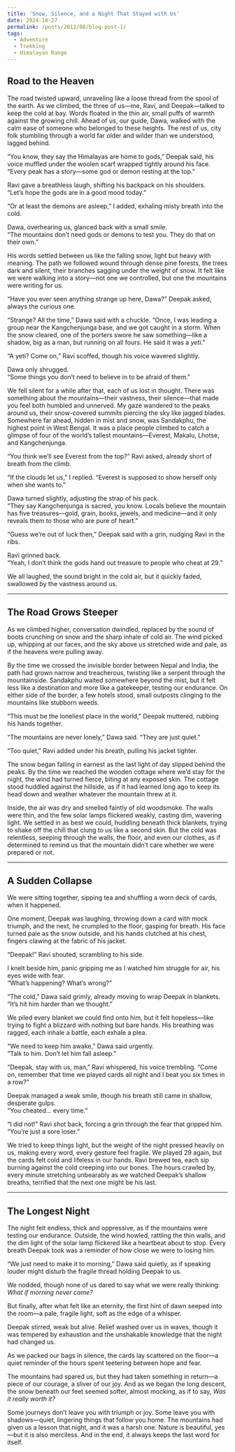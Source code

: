 ```yaml
---
title: 'Snow, Silence, and a Night That Stayed with Us'
date: 2024-10-27
permalink: /posts/2012/08/blog-post-1/
tags:
  - Adventure
  - Trekking
  - Himalayan Range
---
```



## **Road to the Heaven**

The road twisted upward, unraveling like a loose thread from the spool of the earth. As we climbed, the three of us—me, Ravi, and Deepak—talked to keep the cold at bay. Words floated in the thin air, small puffs of warmth against the growing chill. Ahead of us, our guide, Dawa, walked with the calm ease of someone who belonged to these heights. The rest of us, city folk stumbling through a world far older and wilder than we understood, lagged behind.

“You know, they say the Himalayas are home to gods,” Deepak said, his voice muffled under the woolen scarf wrapped tightly around his face. “Every peak has a story—some god or demon resting at the top.”

Ravi gave a breathless laugh, shifting his backpack on his shoulders.  
“Let’s hope the gods are in a good mood today.”

“Or at least the demons are asleep,” I added, exhaling misty breath into the cold.

Dawa, overhearing us, glanced back with a small smile.  
“The mountains don’t need gods or demons to test you. They do that on their own.”

His words settled between us like the falling snow, light but heavy with meaning. The path we followed wound through dense pine forests, the trees dark and silent, their branches sagging under the weight of snow. It felt like we were walking into a story—not one we controlled, but one the mountains were writing for us.  

“Have you ever seen anything strange up here, Dawa?” Deepak asked, always the curious one.

“Strange? All the time,” Dawa said with a chuckle. “Once, I was leading a group near the Kangchenjunga base, and we got caught in a storm. When the snow cleared, one of the porters swore he saw something—like a shadow, big as a man, but running on all fours. He said it was a *yeti*.”

“A yeti? Come on,” Ravi scoffed, though his voice wavered slightly.

Dawa only shrugged.  
“Some things you don’t need to believe in to be afraid of them.”

We fell silent for a while after that, each of us lost in thought. There was something about the mountains—their vastness, their silence—that made you feel both humbled and unnerved. My gaze wandered to the peaks around us, their snow-covered summits piercing the sky like jagged blades. Somewhere far ahead, hidden in mist and snow, was Sandakphu, the highest point in West Bengal. It was a place people climbed to catch a glimpse of four of the world’s tallest mountains—Everest, Makalu, Lhotse, and Kangchenjunga.

“You think we’ll see Everest from the top?” Ravi asked, already short of breath from the climb.

“If the clouds let us,” I replied. “Everest is supposed to show herself only when she wants to.”

Dawa turned slightly, adjusting the strap of his pack.  
“They say Kangchenjunga is sacred, you know. Locals believe the mountain has five treasures—gold, grain, books, jewels, and medicine—and it only reveals them to those who are pure of heart.”

“Guess we’re out of luck then,” Deepak said with a grin, nudging Ravi in the ribs.

Ravi grinned back.  
“Yeah, I don’t think the gods hand out treasure to people who cheat at 29.”

We all laughed, the sound bright in the cold air, but it quickly faded, swallowed by the vastness around us.

---

## **The Road Grows Steeper**

As we climbed higher, conversation dwindled, replaced by the sound of boots crunching on snow and the sharp inhale of cold air. The wind picked up, whipping at our faces, and the sky above us stretched wide and pale, as if the heavens were pulling away.

By the time we crossed the invisible border between Nepal and India, the path had grown narrow and treacherous, twisting like a serpent through the mountainside. Sandakphu waited somewhere beyond the mist, but it felt less like a destination and more like a gatekeeper, testing our endurance. On either side of the border, a few hotels stood, small outposts clinging to the mountains like stubborn weeds.

“This must be the loneliest place in the world,” Deepak muttered, rubbing his hands together.

“The mountains are never lonely,” Dawa said. “They are just quiet.”

“Too quiet,” Ravi added under his breath, pulling his jacket tighter.

The snow began falling in earnest as the last light of day slipped behind the peaks. By the time we reached the wooden cottage where we’d stay for the night, the wind had turned fierce, biting at any exposed skin. The cottage stood huddled against the hillside, as if it had learned long ago to keep its head down and weather whatever the mountain threw at it.

Inside, the air was dry and smelled faintly of old woodsmoke. The walls were thin, and the few solar lamps flickered weakly, casting dim, wavering light. We settled in as best we could, huddling beneath thick blankets, trying to shake off the chill that clung to us like a second skin. But the cold was relentless, seeping through the walls, the floor, and even our clothes, as if determined to remind us that the mountain didn’t care whether we were prepared or not.

---

## **A Sudden Collapse**

We were sitting together, sipping tea and shuffling a worn deck of cards, when it happened.

One moment, Deepak was laughing, throwing down a card with mock triumph, and the next, he crumpled to the floor, gasping for breath. His face turned pale as the snow outside, and his hands clutched at his chest, fingers clawing at the fabric of his jacket.

“Deepak!” Ravi shouted, scrambling to his side.

I knelt beside him, panic gripping me as I watched him struggle for air, his eyes wide with fear.  
“What’s happening? What’s wrong?”

“The cold,” Dawa said grimly, already moving to wrap Deepak in blankets.  
“It’s hit him harder than we thought.”

We piled every blanket we could find onto him, but it felt hopeless—like trying to fight a blizzard with nothing but bare hands. His breathing was ragged, each inhale a battle, each exhale a plea.

“We need to keep him awake,” Dawa said urgently.  
“Talk to him. Don’t let him fall asleep.”

“Deepak, stay with us, man,” Ravi whispered, his voice trembling. “Come on, remember that time we played cards all night and I beat you six times in a row?”

Deepak managed a weak smile, though his breath still came in shallow, desperate gulps.  
“You cheated… every time.”

“I did not!” Ravi shot back, forcing a grin through the fear that gripped him.  
“You’re just a sore loser.”

We tried to keep things light, but the weight of the night pressed heavily on us, making every word, every gesture feel fragile. We played 29 again, but the cards felt cold and lifeless in our hands. Ravi brewed tea, each sip burning against the cold creeping into our bones. The hours crawled by, every minute stretching unbearably as we watched Deepak’s shallow breaths, terrified that the next one might be his last.

---

## **The Longest Night**

The night felt endless, thick and oppressive, as if the mountains were testing our endurance. Outside, the wind howled, rattling the thin walls, and the dim light of the solar lamp flickered like a heartbeat about to stop. Every breath Deepak took was a reminder of how close we were to losing him.

“We just need to make it to morning,” Dawa said quietly, as if speaking louder might disturb the fragile thread holding Deepak to us.

We nodded, though none of us dared to say what we were really thinking: *What if morning never came?*

But finally, after what felt like an eternity, the first hint of dawn seeped into the room—a pale, fragile light, soft as the edge of a whisper.

Deepak stirred, weak but alive. Relief washed over us in waves, though it was tempered by exhaustion and the unshakable knowledge that the night had changed us.

As we packed our bags in silence, the cards lay scattered on the floor—a quiet reminder of the hours spent teetering between hope and fear.

The mountains had spared us, but they had taken something in return—a piece of our courage, a sliver of our joy. And as we began the long descent, the snow beneath our feet seemed softer, almost mocking, as if to say, *Was it really worth it?*

Some journeys don’t leave you with triumph or joy. Some leave you with shadows—quiet, lingering things that follow you home. The mountains had given us a lesson that night, and it was a harsh one: Nature is beautiful, yes—but it is also merciless. And in the end, it always keeps the last word for itself.
